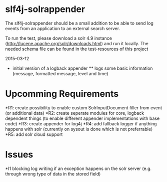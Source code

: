 # slf4j-solrappender

The slf4j-solrappender should be a small addition to be able to send log events from an application to an external search server.

To run the test, please download a solr 4.9 instance (http://lucene.apache.org/solr/downloads.html) and run it locally. The needed schema file can be found in the test-resources of this project

2015-03-12
 * initial version of a logback appender
 ** logs some basic information (message, formatted message, level and time)

# Upcomming Requirements

*R1:	create possibility to enable custom SolrInputDocument filler from event (or additional data)
*R2:	create seperate modules for core, logback dependent things (to enable different appender implementations with base code)
*R3:	create appender for log4j
*R4:	add fallback logger if anything happens with solr (currently on sysout is done which is not preferrable)
*R5:	add solr cloud support
 
# Issues

*I1 blocking log writing if an exception happens on the solr server (e.g. through wrong type of data in the stored field)
